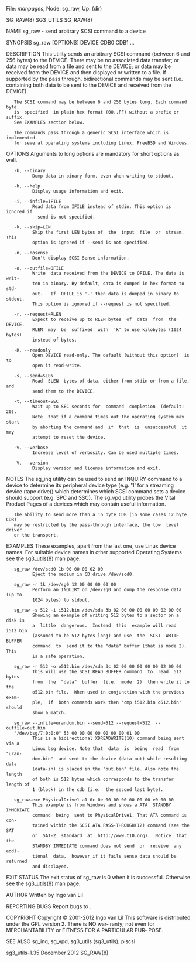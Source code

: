 File: *manpages*,  Node: sg_raw,  Up: (dir)

SG_RAW(8)                          SG3_UTILS                         SG_RAW(8)



NAME
       sg_raw - send arbitrary SCSI command to a device

SYNOPSIS
       sg_raw [OPTIONS] DEVICE CDB0 CDB1 ...

DESCRIPTION
       This  utility sends an arbitrary SCSI command (between 6 and 256 bytes)
       to the DEVICE. There may be no associated data transfer; or data may be
       read  from  a file and sent to the DEVICE; or data may be received from
       the DEVICE and then displayed or written to a file. If supported by the
       pass  through, bidirectional commands may be sent (i.e. containing both
       data to be sent to the DEVICE and received from the DEVICE).

       The SCSI command may be between 6 and 256 bytes long. Each command byte
       is  specified  in plain hex format (00..FF) without a prefix or suffix.
       See EXAMPLES section below.

       The commands pass through a generic SCSI interface which is implemented
       for several operating systems including Linux, FreeBSD and Windows.

OPTIONS
       Arguments to long options are mandatory for short options as well.

       -b, --binary
              Dump data in binary form, even when writing to stdout.

       -h, --help
              Display usage information and exit.

       -i, --infile=IFILE
              Read data from IFILE instead of stdin. This option is ignored if
              --send is not specified.

       -k, --skip=LEN
              Skip the first LEN bytes of  the  input  file  or  stream.  This
              option is ignored if --send is not specified.

       -n, --nosense
              Don't display SCSI Sense information.

       -o, --outfile=OFILE
              Write  data received from the DEVICE to OFILE. The data is writ‐
              ten in binary. By default, data is dumped in hex format to  std‐
              out.   If  OFILE is '-' then data is dumped in binary to stdout.
              This option is ignored if --request is not specified.

       -r, --request=RLEN
              Expect to receive up to RLEN bytes  of  data  from  the  DEVICE.
              RLEN  may  be  suffixed  with  'k' to use kilobytes (1024 bytes)
              instead of bytes.

       -R, --readonly
              Open DEVICE read-only. The default (without this option)  is  to
              open it read-write.

       -s, --send=SLEN
              Read  SLEN  bytes of data, either from stdin or from a file, and
              send them to the DEVICE.

       -t, --timeout=SEC
              Wait up to SEC seconds for  command  completion  (default:  20).
              Note  that if a command times out the operating system may start
              by aborting the command and  if  that  is  unsuccessful  it  may
              attempt to reset the device.

       -v, --verbose
              Increase level of verbosity. Can be used multiple times.

       -V, --version
              Display version and license information and exit.

NOTES
       The  sg_inq  utility can be used to send an INQUIRY command to a device
       to determine its peripheral device  type  (e.g.  '1'  for  a  streaming
       device  (tape drive)) which determines which SCSI command sets a device
       should support (e.g. SPC and SSC). The sg_vpd utility probes the  Vital
       Product Pages of a devices which may contain useful information.

       The ability to send more than a 16 byte CDB (in some cases 12 byte CDB)
       may be restricted by the pass-through interface, the low  level  driver
       or the transport.

EXAMPLES
       These  examples,  apart  from the last one, use Linux device names. For
       suitable device names in other  supported  Operating  Systems  see  the
       sg3_utils(8) man page.

       sg_raw /dev/scd0 1b 00 00 00 02 00
              Eject the medium in CD drive /dev/scd0.

       sg_raw -r 1k /dev/sg0 12 00 00 00 60 00
              Perform an INQUIRY on /dev/sg0 and dump the response data (up to
              1024 bytes) to stdout.

       sg_raw -s 512 -i i512.bin /dev/sda 3b 02 00 00 00 00 00 02 00 00
              Showing an example of writing 512 bytes to a sector on a disk is
              a  little  dangerous.  Instead  this  example will read i512.bin
              (assumed to be 512 bytes long) and use  the  SCSI  WRITE  BUFFER
              command  to  send it to the "data" buffer (that is mode 2). This
              is a safe operation.

       sg_raw -r 512 -o o512.bin /dev/sda 3c 02 00 00 00 00 00 02 00 00
              This will use the SCSI READ BUFFER command  to  read  512  bytes
              from  the  "data"  buffer  (i.e.  mode  2)  then write it to the
              o512.bin file.  When used in conjunction with the previous exam‐
              ple,  if  both commands work then 'cmp i512.bin o512.bin' should
              show a match.

       sg_raw --infile=urandom.bin --send=512 --request=512  --outfile=out.bin
       "/dev/bsg/7:0:0:0" 53 00 00 00 00 00 00 00 01 00
              This is a bidirectional XDREADWRITE(10) command being sent via a
              Linux bsg device. Note that  data  is  being  read  from  "uran‐
              dom.bin"  and sent to the device (data-out) while resulting data
              (data-in) is placed in the "out.bin" file. Also note the  length
              of both is 512 bytes which corresponds to the transfer length of
              1 (block) in the cdb (i.e.  the second last byte).

       sg_raw.exe PhysicalDrive1 a1 0c 0e 00 00 00 00 00 00 e0 00 00
              This example is from Windows and shows a ATA  STANDBY  IMMEDIATE
              command  being  sent to PhysicalDrive1. That ATA command is con‐
              tained within the SCSI ATA PASS-THROUGH(12) command (see the SAT
              or  SAT-2  standard  at  http://www.t10.org).  Notice  that  the
              STANDBY IMMEDIATE command does not send  or  receive  any  addi‐
              tional  data,  however if it fails sense data should be returned
              and displayed.

EXIT STATUS
       The exit status of sg_raw is 0 when it is successful. Otherwise see the
       sg3_utils(8) man page.

AUTHOR
       Written by Ingo van Lil

REPORTING BUGS
       Report bugs to <inguin at gmx dot de>.

COPYRIGHT
       Copyright © 2001-2012 Ingo van Lil
       This  software is distributed under the GPL version 2. There is NO war‐
       ranty; not even for MERCHANTABILITY or FITNESS FOR  A  PARTICULAR  PUR‐
       POSE.

SEE ALSO
       sg_inq, sg_vpd, sg3_utils (sg3_utils), plscsi




sg3_utils-1.35                   December 2012                       SG_RAW(8)
